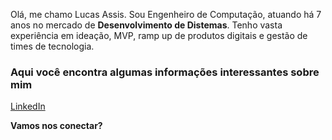 Olá, me chamo Lucas Assis. Sou Engenheiro de Computação, atuando há 7 anos no mercado de **Desenvolvimento de Distemas**. Tenho vasta experiência em ideação, MVP, ramp up de produtos digitais e gestão de times de tecnologia.

### Aqui você encontra algumas informações interessantes sobre mim
[LinkedIn](https://www.linkedin.com/in/lucas-assis-81646a58/)

**Vamos nos conectar?**
